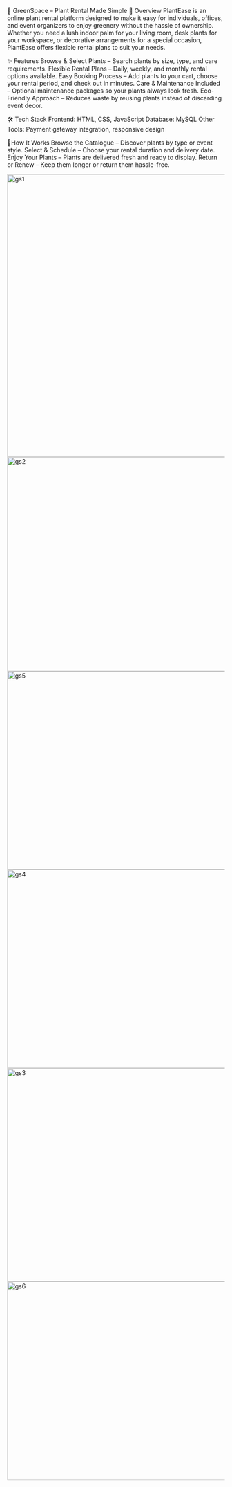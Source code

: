 🌿 GreenSpace – Plant Rental Made Simple
📖 Overview
PlantEase is an online plant rental platform designed to make it easy for individuals, offices, and event organizers to enjoy greenery without the hassle of ownership. Whether you need a lush indoor palm for your living room, desk plants for your workspace, or decorative arrangements for a special occasion, PlantEase offers flexible rental plans to suit your needs.

✨ Features
Browse & Select Plants – Search plants by size, type, and care requirements.
Flexible Rental Plans – Daily, weekly, and monthly rental options available.
Easy Booking Process – Add plants to your cart, choose your rental period, and check out in minutes.
Care & Maintenance Included – Optional maintenance packages so your plants always look fresh.
Eco-Friendly Approach – Reduces waste by reusing plants instead of discarding event decor.

🛠️ Tech Stack
Frontend: HTML, CSS, JavaScript
Database: MySQL 
Other Tools: Payment gateway integration, responsive design

🚀How It Works
Browse the Catalogue – Discover plants by type or event style.
Select & Schedule – Choose your rental duration and delivery date.
Enjoy Your Plants – Plants are delivered fresh and ready to display.
Return or Renew – Keep them longer or return them hassle-free.

<img width="1366" height="653" alt="gs1" src="https://github.com/user-attachments/assets/2445961e-1c95-41ee-b02a-572caa6a1234" />
<img width="881" height="495" alt="gs2" src="https://github.com/user-attachments/assets/a97056be-d0c0-4f04-82b9-4677aa25436b" />
<img width="1025" height="459" alt="gs5" src="https://github.com/user-attachments/assets/8a0bc083-4072-496e-ae83-fb46d7ad4ff9" />
<img width="1019" height="459" alt="gs4" src="https://github.com/user-attachments/assets/b55b541b-7dbe-43a3-bf6c-fc7ce6f7038b" />
<img width="888" height="493" alt="gs3" src="https://github.com/user-attachments/assets/a6d88209-47ec-4d55-b3cd-7502644ec0f2" />
<img width="1032" height="459" alt="gs6" src="https://github.com/user-attachments/assets/5d4d7f1f-803a-4793-82ff-901ed14c927b" />

